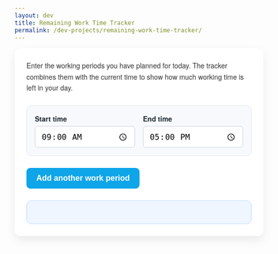```yaml
---
layout: dev
title: Remaining Work Time Tracker
permalink: /dev-projects/remaining-work-time-tracker/
---
```


<div class="workday-tracker">
  <p>
    Enter the working periods you have planned for today. The tracker combines them with the current time to show how
    much working time is left in your day.
  </p>

  <div id="workday-periods" class="workday-periods" aria-live="polite">
    <div class="period-row">
      <label>
        Start time
        <input type="time" class="time-input start" value="09:00" />
      </label>
      <label>
        End time
        <input type="time" class="time-input end" value="17:00" />
      </label>
    </div>
  </div>

  <button type="button" class="add-period" id="add-period">Add another work period</button>

  <div class="workday-summary">
    <p id="current-time" class="current-time"></p>
    <p id="remaining-time" class="remaining-time"></p>
    <p id="explanation" class="explanation"></p>
  </div>
</div>

<style>
.workday-tracker {
  max-width: 720px;
  margin: 0 auto;
  padding: 1.5rem;
  background: #ffffff;
  border-radius: 12px;
  box-shadow: 0 8px 20px rgba(0, 0, 0, 0.08);
  font-family: "Helvetica Neue", Arial, sans-serif;
}

.workday-tracker p {
  margin-top: 0;
  color: #333;
  line-height: 1.6;
}

.workday-periods {
  display: grid;
  gap: 1rem;
  margin: 1.5rem 0;
}

.period-row {
  display: grid;
  gap: 1rem;
  grid-template-columns: repeat(auto-fit, minmax(200px, 1fr));
  align-items: end;
  background: #f7f9fc;
  border-radius: 10px;
  padding: 1rem;
  border: 1px solid #e3e8f0;
}

.period-row label {
  display: flex;
  flex-direction: column;
  font-weight: 600;
  color: #1f2933;
}

.time-input {
  margin-top: 0.35rem;
  padding: 0.6rem 0.75rem;
  font-size: 1rem;
  border-radius: 6px;
  border: 1px solid #cbd5e1;
  background-color: #fff;
  transition: border-color 0.2s ease, box-shadow 0.2s ease;
}

.time-input:focus {
  outline: none;
  border-color: #0ea5e9;
  box-shadow: 0 0 0 3px rgba(14, 165, 233, 0.25);
}

.add-period {
  background-color: #0ea5e9;
  color: #fff;
  border: none;
  padding: 0.75rem 1.25rem;
  border-radius: 8px;
  font-size: 1rem;
  font-weight: 600;
  cursor: pointer;
  transition: background-color 0.2s ease, transform 0.2s ease;
}

.add-period:hover {
  background-color: #0284c7;
  transform: translateY(-1px);
}

.workday-summary {
  margin-top: 1.5rem;
  background: #eff6ff;
  padding: 1rem 1.25rem;
  border-radius: 10px;
  border: 1px solid #bfdbfe;
}

.remaining-time {
  font-size: 1.35rem;
  font-weight: 700;
  color: #1d4ed8;
  margin-bottom: 0.25rem;
}

.current-time {
  font-weight: 600;
  color: #1f2937;
}

.explanation {
  margin-bottom: 0;
  color: #374151;
  font-size: 0.95rem;
}

@media (max-width: 600px) {
  .workday-tracker {
    padding: 1rem;
  }

  .add-period {
    width: 100%;
  }
}
</style>

<script>
(function () {
  const periodsContainer = document.getElementById("workday-periods");
  const addButton = document.getElementById("add-period");
  const currentTimeEl = document.getElementById("current-time");
  const remainingEl = document.getElementById("remaining-time");
  const explanationEl = document.getElementById("explanation");

  function createPeriodRow(startValue = "", endValue = "") {
    const row = document.createElement("div");
    row.className = "period-row";
    row.innerHTML = `
      <label>
        Start time
        <input type="time" class="time-input start" value="${startValue}" />
      </label>
      <label>
        End time
        <input type="time" class="time-input end" value="${endValue}" />
      </label>
    `;
    return row;
  }

  function parseTime(input) {
    if (!input || !input.value) {
      return null;
    }

    const [hours, minutes] = input.value.split(":").map(Number);

    if (Number.isNaN(hours) || Number.isNaN(minutes)) {
      return null;
    }

    return hours * 60 + minutes;
  }

  function minutesToDuration(totalMinutes) {
    const hours = Math.floor(totalMinutes / 60);
    const minutes = totalMinutes % 60;

    const hoursText = hours === 1 ? "1 hour" : `${hours} hours`;
    const minutesText = minutes === 1 ? "1 minute" : `${minutes} minutes`;

    if (hours === 0) {
      return minutesText;
    }

    if (minutes === 0) {
      return hoursText;
    }

    return `${hoursText} and ${minutesText}`;
  }

  function updateCurrentTime(now) {
    const formatted = now.toLocaleTimeString([], { hour: "2-digit", minute: "2-digit" });
    currentTimeEl.textContent = `Current time: ${formatted}`;
  }

  function updateRemainingTime() {
    const now = new Date();
    const nowMinutes = now.getHours() * 60 + now.getMinutes();

    updateCurrentTime(now);

    const rows = Array.from(periodsContainer.querySelectorAll(".period-row"));

    let upcomingMinutes = 0;
    let futureSegments = 0;

    rows.forEach((row) => {
      const startInput = row.querySelector(".start");
      const endInput = row.querySelector(".end");

      const start = parseTime(startInput);
      const end = parseTime(endInput);

      if (start === null || end === null) {
        return;
      }

      if (end === start) {
        return;
      }

      let minutesRemaining = 0;

      if (end > start) {
        if (nowMinutes <= start) {
          minutesRemaining = end - start;
        } else if (nowMinutes < end) {
          minutesRemaining = end - nowMinutes;
        }
      } else {
        const shiftLength = 24 * 60 - start + end;

        if (nowMinutes >= start) {
          minutesRemaining = 24 * 60 - nowMinutes + end;
        } else if (nowMinutes < end) {
          minutesRemaining = end - nowMinutes;
        } else {
          minutesRemaining = shiftLength;
        }
      }

      if (minutesRemaining > 0) {
        upcomingMinutes += minutesRemaining;
        futureSegments += 1;
      }
    });

    if (upcomingMinutes <= 0 || futureSegments === 0) {
      remainingEl.textContent = "Your workday is complete. Great job!";
      explanationEl.textContent = "Adjust the times above to plan the rest of your day.";
      return;
    }

    const durationText = minutesToDuration(upcomingMinutes);
    remainingEl.textContent = `Time remaining today: ${durationText}`;

    explanationEl.textContent =
      futureSegments === 1
        ? "You're currently within your final scheduled block."
        : `That includes ${futureSegments} upcoming work block${futureSegments > 1 ? "s" : ""}.`;
  }

  periodsContainer.addEventListener("input", updateRemainingTime);
  addButton.addEventListener("click", () => {
    const newRow = createPeriodRow();
    periodsContainer.appendChild(newRow);
    updateRemainingTime();
  });

  updateRemainingTime();
  setInterval(updateRemainingTime, 60000);
})();
</script>